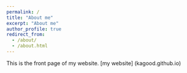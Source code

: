 ```yaml
---
permalink: /
title: "About me"
excerpt: "About me"
author_profile: true
redirect_from:
  - /about/
  - /about.html
---
```


This is the front page of my website.
[my website] (kagood.github.io)
